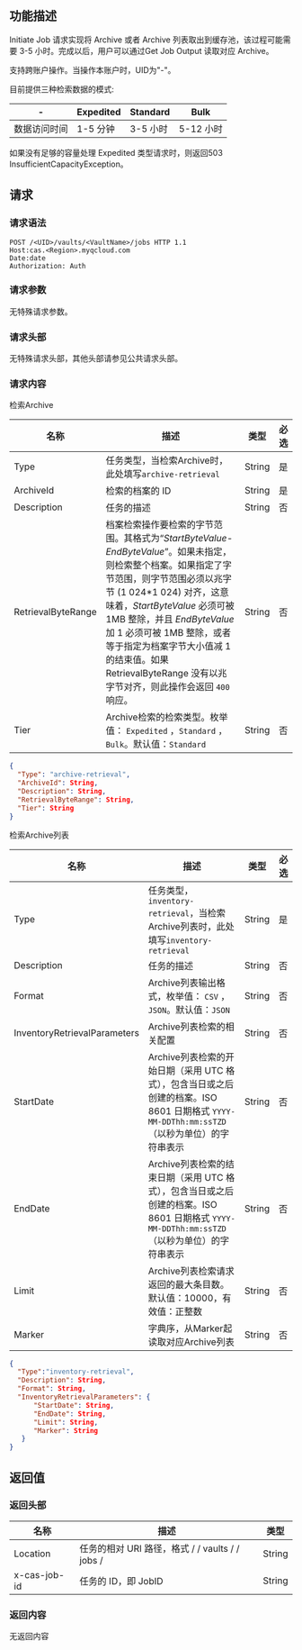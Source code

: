 ## 功能描述

Initiate Job 请求实现将 Archive 或者 Archive 列表取出到缓存池，该过程可能需要 3-5 小时。完成以后，用户可以通过Get Job Output 读取对应 Archive。

支持跨账户操作。当操作本账户时，UID为"-"。

目前提供三种检索数据的模式:

| -      | Expedited | Standard | Bulk    |
| ------ | --------- | -------- | ------- |
| 数据访问时间 | 1-5 分钟    | 3-5 小时   | 5-12 小时 |


如果没有足够的容量处理 Expedited 类型请求时，则返回503 InsufficientCapacityException。

## 请求

### 请求语法

```HTTP
POST /<UID>/vaults/<VaultName>/jobs HTTP 1.1
Host:cas.<Region>.myqcloud.com
Date:date
Authorization: Auth
```

### 请求参数

无特殊请求参数。

### 请求头部

无特殊请求头部，其他头部请参见公共请求头部。

### 请求内容

检索Archive

| 名称                 | 描述                                       | 类型     | 必选   |
| ------------------ | ---------------------------------------- | ------ | ---- |
| Type               | 任务类型，当检索Archive时，此处填写`archive-retrieval` | String | 是    |
| ArchiveId          | 检索的档案的 ID                                | String | 是    |
| Description        | 任务的描述                                    | String | 否    |
| RetrievalByteRange | 档案检索操作要检索的字节范围。其格式为“*StartByteValue*-*EndByteValue*”。如果未指定，则检索整个档案。如果指定了字节范围，则字节范围必须以兆字节 (1 024\*1 024) 对齐，这意味着，*StartByteValue* 必须可被 1MB 整除，并且 *EndByteValue* 加 1 必须可被 1MB 整除，或者等于指定为档案字节大小值减 1 的结束值。如果 RetrievalByteRange 没有以兆字节对齐，则此操作会返回 `400` 响应。 | String | 否    |
| Tier               | Archive检索的检索类型。枚举值： `Expedited` ，`Standard` ，`Bulk`。默认值：`Standard` | String | 否    |

```json
{
  "Type": "archive-retrieval",
  "ArchiveId": String,
  "Description": String,
  "RetrievalByteRange": String,
  "Tier": String 
}
```

检索Archive列表

| 名称                           | 描述                                       | 类型     | 必选   |
| ---------------------------- | ---------------------------------------- | ------ | ---- |
| Type                         | 任务类型，`inventory-retrieval`，当检索Archive列表时，此处填写`inventory-retrieval` | String | 是    |
| Description                  | 任务的描述                                    | String | 否    |
| Format                       | Archive列表输出格式，枚举值： `CSV` ，`JSON`。默认值：`JSON` | String | 否    |
| InventoryRetrievalParameters | Archive列表检索的相关配置                         | String | 否    |
| StartDate                    | Archive列表检索的开始日期（采用 UTC 格式），包含当日或之后创建的档案。ISO 8601 日期格式 `YYYY-MM-DDThh:mm:ssTZD`（以秒为单位）的字符串表示 | String | 否    |
| EndDate                      | Archive列表检索的结束日期（采用 UTC 格式），包含当日或之后创建的档案。ISO 8601 日期格式 `YYYY-MM-DDThh:mm:ssTZD`（以秒为单位）的字符串表示 | String | 否    |
| Limit                        | Archive列表检索请求返回的最大条目数。默认值：10000，有效值：正整数  | String | 否    |
| Marker                       | 字典序，从Marker起读取对应Archive列表                | String | 否    |

```json
{
  "Type":"inventory-retrieval",
  "Description": String,
  "Format": String,  
  "InventoryRetrievalParameters": { 
      "StartDate": String,
      "EndDate": String,
      "Limit": String,
      "Marker": String
   }   
}
```

## 返回值

### 返回头部

| 名称           | 描述                                       | 类型     |
| ------------ | ---------------------------------------- | ------ |
| Location     | 任务的相对 URI 路径，格式 / <UID> / vaults / <VaultName> / jobs / <JobID> | String |
| x-cas-job-id | 任务的 ID，即 JobID                           | String |

### 返回内容

无返回内容
